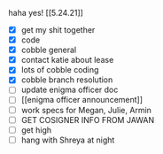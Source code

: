 haha yes!
[[5.24.21]]
- [x] get my shit together
- [x] code
- [x] cobble general
- [x] contact katie about lease
- [x] lots of cobble coding
- [x] cobble branch resolution
- [ ] update enigma officer doc
- [ ] [[enigma officer announcement]]
- [ ] work specs for Megan, Julie, Armin
- [ ] GET COSIGNER INFO FROM JAWAN
- [ ] get high
- [ ] hang with Shreya at night